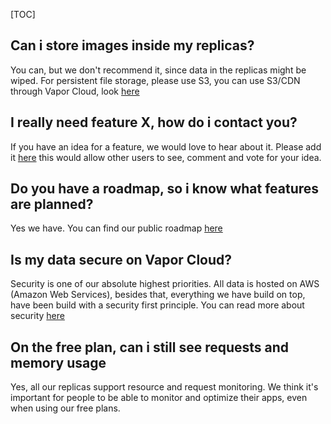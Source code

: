 
[TOC]

## Can i store images inside my replicas?

You can, but we don't recommend it, since data in the replicas might be wiped. For persistent file storage, please use S3, you can use S3/CDN through Vapor Cloud, look [here](./storage/store-files-on-s3.md)

## I really need feature X, how do i contact you?

If you have an idea for a feature, we would love to hear about it. Please add it [here](https://ideas.vapor.cloud) this would allow other users to see, comment and vote for your idea.

## Do you have a roadmap, so i know what features are planned?

Yes we have. You can find our public roadmap [here](https://trello.com/b/YZEX66FS/vapor-cloud-public-roadmap)

## Is my data secure on Vapor Cloud?

Security is one of our absolute highest priorities. All data is hosted on AWS (Amazon Web Services), besides that, everything we have build on top, have been build with a security first principle. You can read more about security [here](./advanced/security/responsibilities.md)

## On the free plan, can i still see requests and memory usage

Yes, all our replicas support resource and request monitoring. We think it's important for people to be able to monitor and optimize their apps, even when using our free plans.
